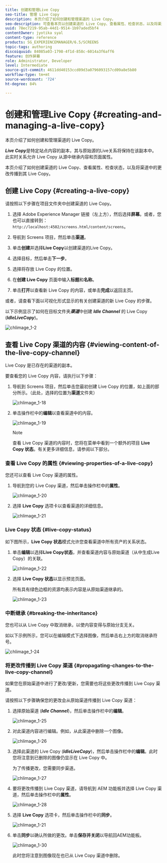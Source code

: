 ```yaml
---
title: 创建和管理Live Copy
seo-title: 管理 Live Copy
description: 本页介绍了如何创建和管理渠道的 Live Copy。
seo-description: 可查看本页以创建渠道的 Live Copy、查看属性、检查状态，以及将渠道中的更改传播到其 Live Copy。
uuid: 78ec7219-95ab-44d1-9514-1b97aded5bf4
contentOwner: jyotika syal
content-type: reference
products: SG_EXPERIENCEMANAGER/6.5/SCREENS
topic-tags: authoring
discoiquuid: 84085a03-1798-4f1d-858c-6014a3f6aff6
feature: 创作屏幕
role: Administrator, Developer
level: Intermediate
source-git-commit: 4611dd40153ccd09d3a0796093157cd09a8e5b80
workflow-type: tm+mt
source-wordcount: '724'
ht-degree: 84%

---
```



# 创建和管理Live Copy {#creating-and-managing-a-live-copy}

本页介绍了如何创建和管理渠道的 Live Copy。

***Live Copy***&#x200B;是特定站点内容的副本，其与原始源的Live关系将保持在该副本中。 此实时关系允许 Live Copy 从源中继承内容和页面属性。

本页介绍了如何创建渠道的 Live Copy、查看属性、检查状态，以及将渠道中的更改传播到其 Live Copy。


## 创建 Live Copy {#creating-a-live-copy}

请按照以下步骤在项目文件夹中创建渠道的 Live Copy。

1. 选择 Adobe Experience Manager 链接（左上方），然后选择&#x200B;**屏幕**。或者，您也可以直接转到：`http://localhost:4502/screens.html/content/screens`。

1. 导航到 Screens 项目，然后单击&#x200B;**渠道**。
1. 单击&#x200B;**创建**&#x200B;并选择&#x200B;**Live Copy**&#x200B;以创建渠道的Live Copy。

1. 选择目标，然后单击&#x200B;**下一步**。
1. 选择将存放 Live Copy 的位置。
1. 在&#x200B;**创建 Live Copy** 页面中输入&#x200B;**标题**&#x200B;和&#x200B;**名称**。

1. 单击&#x200B;**打开**&#x200B;以查看新 Live Copy 的内容，或单击&#x200B;**完成**&#x200B;以返回主页。

或者，请查看下面以可视化形式显示的有关创建渠道的新 Live Copy 的步骤。

以下示例显示了如何在目标文件夹&#x200B;***渠道***&#x200B;中创建 ***Idle Channel*** 的 Live Copy (***IdleLiveCopy***)。

![chlimage_1-2](assets/chlimage_1-2.gif)

## 查看 Live Copy 渠道的内容 {#viewing-content-of-the-live-copy-channel}

Live Copy 是已存在的渠道的副本。

要查看您的 Live Copy 内容，请执行以下步骤：

1. 导航到 Screens 项目，然后单击您最初创建 Live Copy 的位置，如上面的部分所示。（此处，选择的位置为&#x200B;**渠道**&#x200B;文件夹）

   ![chlimage_1-18](assets/chlimage_1-18.png)

1. 单击操作栏中的&#x200B;**编辑**&#x200B;以查看渠道中的内容。

   ![chlimage_1-19](assets/chlimage_1-19.png)

   >[!NOTE]
   >
   >查看 Live Copy 渠道的内容时，您将在菜单中看到一个额外的项目 **Live Copy 状态**。有关更多详细信息，请参阅以下部分。

### 查看 Live Copy 的属性  {#viewing-properties-of-a-live-copy}

您还可以查看 Live Copy 渠道的属性。

1. 导航到您的 Live Copy 渠道，然后单击操作栏中的&#x200B;**属性**。

   ![chlimage_1-20](assets/chlimage_1-20.png)

1. 选择 **Live Copy** 选项卡以查看渠道的详细信息。

   ![chlimage_1-21](assets/chlimage_1-21.png)

### Live Copy 状态 {#live-copy-status}

如下图所示，**Live Copy 状态**&#x200B;模式允许您查看渠道中所有资产的关系状态。

1. 单击&#x200B;**编辑**&#x200B;以选择&#x200B;**Live Copy状态**，并查看渠道内容与原始渠道（从中生成Live Copy）的关联。

   ![chlimage_1-22](assets/chlimage_1-22.png)

1. 选择 **Live Copy 状态**&#x200B;以显示预览页面。

   所有具有绿色边框的资源均表示内容是从原始渠道继承的。

   ![chlimage_1-23](assets/chlimage_1-23.png)

### 中断继承 {#breaking-the-inheritance}

您也可以从 Live Copy 中取消继承，以使内容变得与原始分支无关。

如以下示例所示，您可以在编辑模式下选择图像，然后单击右上方的取消继承符号。

![chlimage_1-24](assets/chlimage_1-24.png)

### 将更改传播到 Live Copy 渠道 {#propagating-changes-to-the-live-copy-channel}

如果您在原始渠道中进行了更改/更新，您需要也将这些更改传播到 Live Copy 渠道。

请按照以下步骤确保您的更改会从原始渠道传播到 Live Copy 渠道：

1. 选择原始渠道 (***Idle Channel***)，然后单击操作栏中的&#x200B;**编辑**。

   ![chlimage_1-25](assets/chlimage_1-25.png)

1. 对此渠道内容进行编辑。例如，从此渠道中删除一个图像。

   ![chlimage_1-26](assets/chlimage_1-26.png)

1. 选择此渠道的 Live Copy (***IdleLiveCopy***)，然后单击操作栏中的&#x200B;**编辑**。此时您将注意到已删除的图像仍显示在 Live Copy 中。

   为了传播更改，您需要同步渠道。

   ![chlimage_1-27](assets/chlimage_1-27.png)

1. 要将更改传播到 Live Copy 渠道，请导航到 AEM 功能板并选择 Live Copy 渠道，然后单击操作栏中的&#x200B;**属性**。

   ![chlimage_1-28](assets/chlimage_1-28.png)

1. 选择 **Live Copy** 选项卡，然后单击操作栏中的&#x200B;**同步**。

   ![chlimage_1-21](assets/chlimage_1-29.png)

1. 单击&#x200B;**同步**&#x200B;以确认所做的更改。单击&#x200B;**保存并关闭**&#x200B;以导航回AEM功能板。

   ![chlimage_1-30](assets/chlimage_1-30.png)

   此时您将注意到图像现在也已从 Live Copy 渠道中删除。

